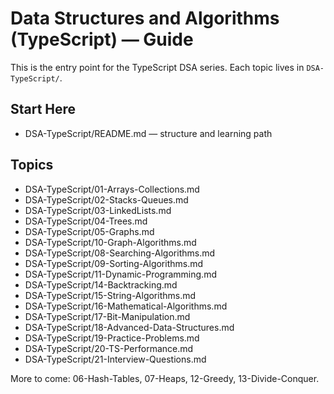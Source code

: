 # Data Structures and Algorithms (TypeScript) — Guide

This is the entry point for the TypeScript DSA series. Each topic lives in `DSA-TypeScript/`.

## Start Here
- DSA-TypeScript/README.md — structure and learning path

## Topics
- DSA-TypeScript/01-Arrays-Collections.md
- DSA-TypeScript/02-Stacks-Queues.md
- DSA-TypeScript/03-LinkedLists.md
- DSA-TypeScript/04-Trees.md
- DSA-TypeScript/05-Graphs.md
- DSA-TypeScript/10-Graph-Algorithms.md
- DSA-TypeScript/08-Searching-Algorithms.md
- DSA-TypeScript/09-Sorting-Algorithms.md
- DSA-TypeScript/11-Dynamic-Programming.md
- DSA-TypeScript/14-Backtracking.md
- DSA-TypeScript/15-String-Algorithms.md
- DSA-TypeScript/16-Mathematical-Algorithms.md
- DSA-TypeScript/17-Bit-Manipulation.md
- DSA-TypeScript/18-Advanced-Data-Structures.md
- DSA-TypeScript/19-Practice-Problems.md
- DSA-TypeScript/20-TS-Performance.md
- DSA-TypeScript/21-Interview-Questions.md

More to come: 06-Hash-Tables, 07-Heaps, 12-Greedy, 13-Divide-Conquer.
